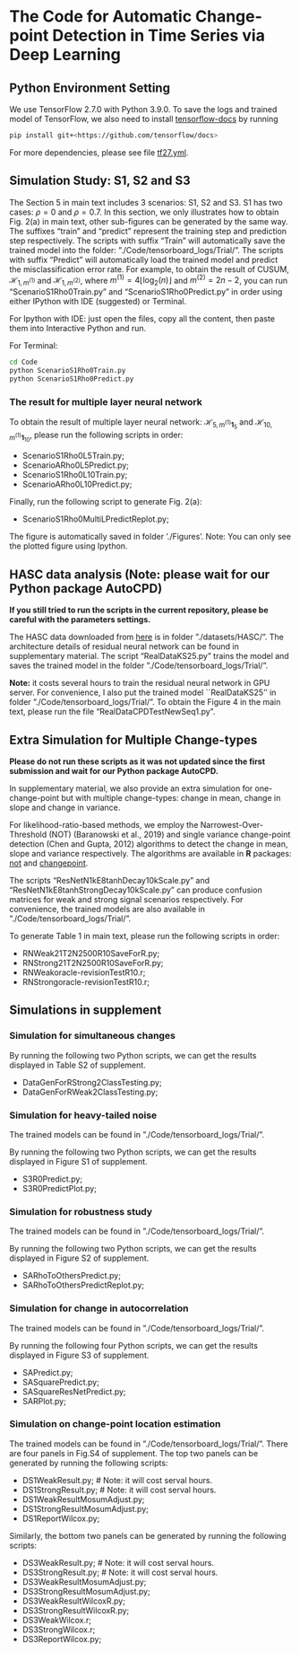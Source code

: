 # The Code for Automatic Change-point Detection in Time Series via Deep Learning

## Python Environment Setting

We use TensorFlow 2.7.0 with Python 3.9.0. To save the logs and trained model of TensorFlow, we also need to install [tensorflow-docs](https://github.com/tensorflow/docs) by running

```bash
pip install git+<https://github.com/tensorflow/docs>
```

For more dependencies, please see file [tf27.yml](./tf27.yml).

## Simulation Study: S1, S2 and S3

The Section 5 in main text includes 3 scenarios: S1, S2 and S3. S1 has two cases: $\rho=0$ and $\rho=0.7$. In this section, we only illustrates how to obtain Fig. 2(a) in main text, other sub-figures can be generated by the same way. The suffixes “train” and “predict” represent the training step and prediction step respectively. The scripts with suffix “Train” will automatically save the trained model into the folder: ”./Code/tensorboard_logs/Trial/”. The scripts with suffix “Predict” will automatically load the trained model and predict the misclassification error rate. For example, to obtain the result of CUSUM, $\mathcal{H}_{1,m^{(1)}}$ and $\mathcal{H}_{1,m^{(2)}}$, where $m^{(1)} = 4\lfloor\log_2(n)\rfloor$ and $m^{(2)} = 2n-2$, you can run “ScenarioS1Rho0Train.py” and “ScenarioS1Rho0Predict.py” in order using either IPython with IDE (suggested) or Terminal.

For Ipython with IDE: just open the files, copy all the content, then paste them into Interactive Python and run.

For Terminal:

```bash
cd Code
python ScenarioS1Rho0Train.py
python ScenarioS1Rho0Predict.py
```

### The result for multiple layer neural network

To obtain the result of multiple layer neural network:
$\mathcal{H}_{5,m^{(1)}\mathbf{1}_{5}}$ and $\mathcal{H}_{10,m^{(1)}\mathbf{1}_{10}}$, please run the following scripts in order:

* ScenarioS1Rho0L5Train.py;
* ScenarioARho0L5Predict.py;
* ScenarioS1Rho0L10Train.py;
* ScenarioARho0L10Predict.py;

Finally, run the following script to generate Fig. 2(a):

* ScenarioS1Rho0MultiLPredictReplot.py;

The figure is automatically saved in folder ’./Figures’. Note: You can only see the plotted figure using Ipython.

## HASC data analysis (Note: please wait for our Python package AutoCPD)

**If you still tried to run the scripts in the current repository, please be careful with the parameters settings.**

The HASC data downloaded from [here](http://hasc.jp/hc2011/index-en.html) is in folder ”./datasets/HASC/”. The architecture details of residual neural network can be found in supplementary material. The script “RealDataKS25.py” trains the model and saves the trained model in the folder ”./Code/tensorboard_logs/Trial/”.

**Note:** it costs several hours to train the residual neural network in GPU server. For convenience, I also put the trained model ``RealDataKS25’’ in folder ”./Code/tensorboard_logs/Trial/”. To obtain the Figure 4 in the main text, please run the file “RealDataCPDTestNewSeq1.py”.

## Extra Simulation for Multiple Change-types

**Please do not run these scripts as it was not updated since the first submission and wait for our Python package AutoCPD.**

In supplementary material, we also provide an extra simulation for one-change-point but with multiple change-types: change in mean, change in slope and change in variance.

For likelihood-ratio-based methods, we employ the Narrowest-Over-Threshold (NOT) (Baranowski et al., 2019) and single variance change-point detection (Chen and Gupta, 2012) algorithms to detect the change in mean, slope and variance respectively. The algorithms are available in **R** packages: [not](https://CRAN.R-project.org/package=not) and [changepoint](https://CRAN.R-project.org/package=changepoint).

The scripts “ResNetN1kE8tanhDecay10kScale.py” and “ResNetN1kE8tanhStrongDecay10kScale.py” can produce confusion matrices for weak and strong signal scenarios respectively. For convenience, the trained models are also available in ”./Code/tensorboard_logs/Trial/”.

To generate Table 1 in main text, please run the following scripts in order:

* RNWeak21T2N2500R10SaveForR.py;
* RNStrong21T2N2500R10SaveForR.py;
* RNWeakoracle-revisionTestR10.r;
* RNStrongoracle-revisionTestR10.r;

## Simulations in supplement

### Simulation for simultaneous changes

By running the following two Python scripts, we can get the results displayed in Table S2 of supplement.

* DataGenForRStrong2ClassTesting.py;
* DataGenForRWeak2ClassTesting.py;

### Simulation for heavy-tailed noise

The trained models can be found in ”./Code/tensorboard_logs/Trial/”.

By running the following two Python scripts, we can get the results displayed in Figure S1 of supplement.

* S3R0Predict.py;
* S3R0PredictPlot.py;

### Simulation for robustness study

The trained models can be found in ”./Code/tensorboard_logs/Trial/”.

By running the following two Python scripts, we can get the results displayed in Figure S2 of supplement.

* SARhoToOthersPredict.py;
* SARhoToOthersPredictReplot.py;

### Simulation for change in autocorrelation

The trained models can be found in ”./Code/tensorboard_logs/Trial/”.

By running the following four Python scripts, we can get the results displayed in Figure S3 of supplement.

* SAPredict.py;
* SASquarePredict.py;
* SASquareResNetPredict.py;
* SARPlot.py;

### Simulation on change-point location estimation

The trained models can be found in ”./Code/tensorboard_logs/Trial/”. There are four panels in Fig.S4 of supplement. The top two panels can be generated by running the following scripts:

* DS1WeakResult.py; # Note: it will cost serval hours.
* DS1StrongResult.py; # Note: it will cost serval hours.
* DS1WeakResultMosumAdjust.py;
* DS1StrongResultMosumAdjust.py;
* DS1ReportWilcox.py;

Similarly, the bottom two panels can be generated by running the following scripts:

* DS3WeakResult.py; # Note: it will cost serval hours.
* DS3StrongResult.py; # Note: it will cost serval hours.
* DS3WeakResultMosumAdjust.py;
* DS3StrongResultMosumAdjust.py;
* DS3WeakResultWilcoxR.py;
* DS3StrongResultWilcoxR.py;
* DS3WeakWilcox.r;
* DS3StrongWilcox.r;
* DS3ReportWilcox.py;
